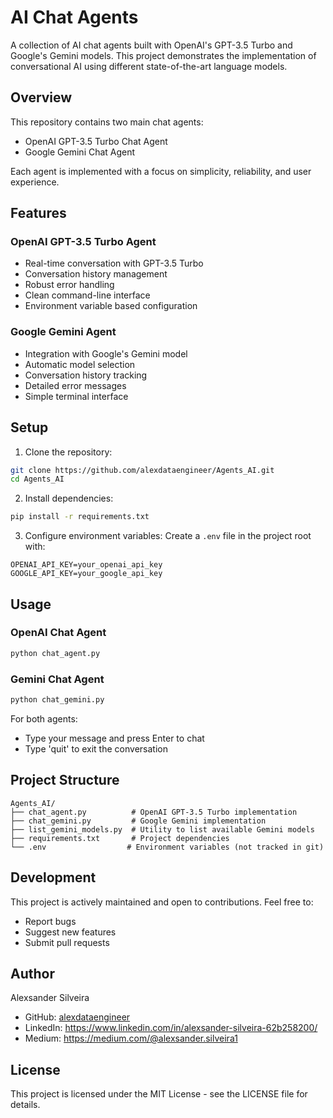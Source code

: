 # AI Chat Agents

A collection of AI chat agents built with OpenAI's GPT-3.5 Turbo and Google's Gemini models. This project demonstrates the implementation of conversational AI using different state-of-the-art language models.

## Overview

This repository contains two main chat agents:
- OpenAI GPT-3.5 Turbo Chat Agent
- Google Gemini Chat Agent

Each agent is implemented with a focus on simplicity, reliability, and user experience.

## Features

### OpenAI GPT-3.5 Turbo Agent
- Real-time conversation with GPT-3.5 Turbo
- Conversation history management
- Robust error handling
- Clean command-line interface
- Environment variable based configuration

### Google Gemini Agent
- Integration with Google's Gemini model
- Automatic model selection
- Conversation history tracking
- Detailed error messages
- Simple terminal interface

## Setup

1. Clone the repository:
```bash
git clone https://github.com/alexdataengineer/Agents_AI.git
cd Agents_AI
```

2. Install dependencies:
```bash
pip install -r requirements.txt
```

3. Configure environment variables:
Create a `.env` file in the project root with:
```
OPENAI_API_KEY=your_openai_api_key
GOOGLE_API_KEY=your_google_api_key
```

## Usage

### OpenAI Chat Agent
```bash
python chat_agent.py
```

### Gemini Chat Agent
```bash
python chat_gemini.py
```

For both agents:
- Type your message and press Enter to chat
- Type 'quit' to exit the conversation

## Project Structure

```
Agents_AI/
├── chat_agent.py          # OpenAI GPT-3.5 Turbo implementation
├── chat_gemini.py         # Google Gemini implementation
├── list_gemini_models.py  # Utility to list available Gemini models
├── requirements.txt       # Project dependencies
└── .env                  # Environment variables (not tracked in git)
```

## Development

This project is actively maintained and open to contributions. Feel free to:
- Report bugs
- Suggest new features
- Submit pull requests

## Author

Alexsander Silveira
- GitHub: [alexdataengineer](https://github.com/alexdataengineer)
- LinkedIn: https://www.linkedin.com/in/alexsander-silveira-62b258200/
- Medium: https://medium.com/@alexsander.silveira1

## License

This project is licensed under the MIT License - see the LICENSE file for details.
